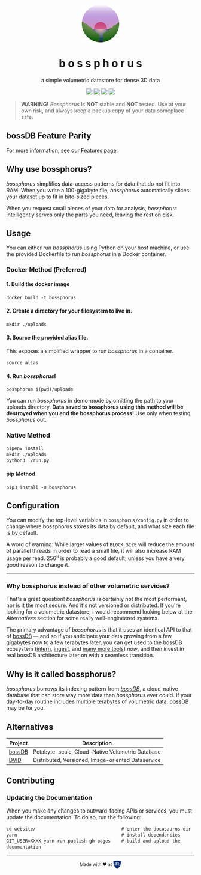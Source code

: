 <p align="center">
 <img align="center" alt="bossphorus" src="./logo.png" width="100" />
 <h1 align="center" fontsize="2em">b o s s p h o r u s</h1>
</p>
<p align="center">a simple volumetric datastore for dense 3D data</p>

<p align=center>
    <img src="https://img.shields.io/pypi/v/bossphorus.svg" />
    <img src="https://img.shields.io/github/last-commit/aplbrain/bossphorus.svg" />
    <img src="https://img.shields.io/badge/Extremely Rad-👌-00ddcc.svg" />
    <img src="https://img.shields.io/github/license/aplbrain/bossphorus.svg" />
</p>


> **WARNING!** *Bossphorus* is **NOT** stable and **NOT** tested. Use at your own risk, and always keep a backup copy of your data someplace safe.

## bossDB Feature Parity

For more information, see our [Features](features.md) page.

## Why use bossphorus?

*bossphorus* simplifies data-access patterns for data that do not fit into RAM. When you write a 100-gigabyte file, *bossphorus* automatically slices your dataset up to fit in bite-sized pieces.

When you request small pieces of your data for analysis, *bossphorus* intelligently serves only the parts you need, leaving the rest on disk.

## Usage

You can either run *bossphorus* using Python on your host machine, or use the provided Dockerfile to run *bossphorus* in a Docker container.

### Docker Method (Preferred)

#### 1. Build the docker image

```shell
docker build -t bossphorus .
```

#### 2. Create a directory for your filesystem to live in.

```shell
mkdir ./uploads
```

#### 3. Source the provided alias file.

This exposes a simplified wrapper to run *bossphorus* in a container.

```shell
source alias
```

#### 4. Run *bossphorus*!

```shell
bossphorus $(pwd)/uploads
```

You can run *bossphorus* in demo-mode by omitting the path to your uploads directory. **Data saved to bossphorus using this method will be destroyed when you end the bossphorus process!** Use only when testing *bossphorus* out.

### Native Method

```shell
pipenv install
mkdir ./uploads
python3 ./run.py
```

#### pip Method

```shell
pip3 install -U bossphorus
```

## Configuration

You can modify the top-level variables in `bossphorus/config.py` in order to change where bossphorus stores its data by default, and what size each file is by default.

A word of warning: While larger values of `BLOCK_SIZE` will reduce the amount of parallel threads in order to read a small file, it will also increase RAM usage per read. 256<sup>3</sup> is probably a good default, unless you have a very good reason to change it.

---

### Why bossphorus instead of other volumetric services?

That's a great question! *bossphorus* is certainly not the most performant, nor is it the most secure. And it's not versioned or distributed. If you're looking for a volumetric datastore, I would recommend looking below at the _Alternatives_ section for some really well-engineered systems.

The primary advantage of *bossphorus* is that it uses an identical API to that of [bossDB](https://bossdb.org) — and so if you anticipate your data growing from a few gigabytes now to a few terabytes later, you can get used to the bossDB ecosystem ([intern](https://https://github.com/jhuapl-boss/intern), [ingest](https://github.com/jhuapl-boss/ingest-client), and [many more tools](https://github.com/aplbrain/)) _now_, and then invest in real bossDB architecture later on with a seamless transition.

## Why is it called bossphorus?

*bossphorus* borrows its indexing pattern from _[bossDB](https://bossdb.org)_, a cloud-native database that can store way more data than *bossphorus* ever could. If your day-to-day routine includes multiple terabytes of volumetric data, [bossDB](https://bossdb.org) may be for you.

## Alternatives

| Project | Description |
|---------|-------------|
| [bossDB](https://bossdb.org) | Petabyte-scale, Cloud-Native Volumetric Database |
| [DVID](https://github.com/janelia-flyem/dvid) | Distributed, Versioned, Image-oriented Dataservice


## Contributing

### Updating the Documentation

When you make any changes to outward-facing APIs or services, you must update the documentation. To do so, run the following:

```shell
cd website/                                # enter the docusaurus dir
yarn                                       # install dependencies
GIT_USER=XXXX yarn run publish-gh-pages    # build and upload the documentation
```

-----

<p align="center"><small>Made with ♥ at <a href="http://www.jhuapl.edu/"><img alt="JHU APL" align="center" src="./website/static/img/apl-logo.png" height="23px"></a></small></p>
